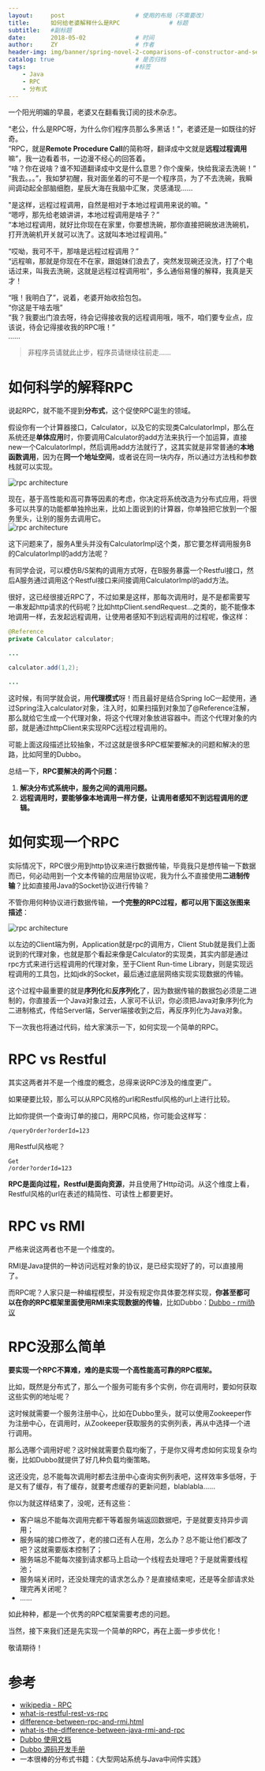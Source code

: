 ```yaml
---
layout:     post                    # 使用的布局（不需要改）
title:      如何给老婆解释什么是RPC              # 标题 
subtitle:   #副标题
date:       2018-05-02              # 时间
author:     ZY                      # 作者
header-img: img/banner/spring-novel-2-comparisons-of-constructor-and-setter-injection.png    #这篇文章标题背景图片
catalog: true                       # 是否归档
tags:                               #标签
    - Java
    - RPC
    - 分布式 
---
```

一个阳光明媚的早晨，老婆又在翻看我订阅的技术杂志。  

“老公，什么是RPC呀，为什么你们程序员那么多黑话！”，老婆还是一如既往的好奇。  
“RPC，就是**Remote Procedure Call**的简称呀，翻译成中文就是**远程过程调用**嘛”，我一边看着书，一边漫不经心的回答着。  
“啥？你在说啥？谁不知道翻译成中文是什么意思？你个废柴，快给我滚去洗碗！”  
“我去。。。”，我如梦初醒，我对面坐着的可不是一个程序员，为了不去洗碗，我瞬间调动起全部脑细胞，星辰大海在我脑中汇聚，灵感涌现......   

"是这样，远程过程调用，自然是相对于本地过程调用来说的嘛。"   
“嗯哼，那先给老娘讲讲，本地过程调用是啥子？”  
“本地过程调用，就好比你现在在家里，你要想洗碗，那你直接把碗放进洗碗机，打开洗碗机开关就可以洗了。这就叫本地过程调用。”  

“哎呦，我可不干，那啥是远程过程调用？”  
“远程嘛，那就是你现在不在家，跟姐妹们浪去了，突然发现碗还没洗，打了个电话过来，叫我去洗碗，这就是远程过程调用啦”，多么通俗易懂的解释，我真是天才！  

“哦！我明白了”，说着，老婆开始收拾包包。  
“你这是干啥去哦”  
“我？我要出门浪去呀，待会记得接收我的远程调用哦，哦不，咱们要专业点，应该说，待会记得接收我的RPC哦！”  
......  

> 非程序员请就此止步，程序员请继续往前走......  

# 如何科学的解释RPC 
说起RPC，就不能不提到**分布式**，这个促使RPC诞生的领域。  

假设你有一个计算器接口，Calculator，以及它的实现类CalculatorImpl，那么在系统还是**单体应用**时，你要调用Calculator的add方法来执行一个加运算，直接new一个CalculatorImpl，然后调用add方法就行了，这其实就是非常普通的**本地函数调用**，因为在**同一个地址空间**，或者说在同一块内存，所以通过方法栈和参数栈就可以实现。  

![rpc architecture](/img/post/2018-05-02-How-to-Explain-RPC-to-My-Wife/local-call.png)

现在，基于高性能和高可靠等因素的考虑，你决定将系统改造为分布式应用，将很多可以共享的功能都单独拎出来，比如上面说到的计算器，你单独把它放到一个服务里头，让别的服务去调用它。  
![rpc architecture](/img/post/2018-05-02-How-to-Explain-RPC-to-My-Wife/remote-call.png)

这下问题来了，服务A里头并没有CalculatorImpl这个类，那它要怎样调用服务B的CalculatorImpl的add方法呢？  

有同学会说，可以模仿B/S架构的调用方式呀，在B服务暴露一个Restful接口，然后A服务通过调用这个Restful接口来间接调用CalculatorImpl的add方法。  

很好，这已经很接近RPC了，不过如果是这样，那每次调用时，是不是都需要写一串发起http请求的代码呢？比如httpClient.sendRequest...之类的，能不能像本地调用一样，去发起远程调用，让使用者感知不到远程调用的过程呢，像这样：
```java
@Reference
private Calculator calculator;

...

calculator.add(1,2);

...

```

这时候，有同学就会说，用**代理模式**呀！而且最好是结合Spring IoC一起使用，通过Spring注入calculator对象，注入时，如果扫描到对象加了@Reference注解，那么就给它生成一个代理对象，将这个代理对象放进容器中。而这个代理对象的内部，就是通过httpClient来实现RPC远程过程调用的。  

可能上面这段描述比较抽象，不过这就是很多RPC框架要解决的问题和解决的思路，比如阿里的Dubbo。  

总结一下，**RPC要解决的两个问题：**  

1. **解决分布式系统中，服务之间的调用问题。**
2. **远程调用时，要能够像本地调用一样方便，让调用者感知不到远程调用的逻辑。**

# 如何实现一个RPC
实际情况下，RPC很少用到http协议来进行数据传输，毕竟我只是想传输一下数据而已，何必动用到一个文本传输的应用层协议呢，我为什么不直接使用**二进制传输**？比如直接用Java的Socket协议进行传输？  

不管你用何种协议进行数据传输，**一个完整的RPC过程，都可以用下面这张图来描述**：  

![rpc architecture](/img/post/2018-05-02-How-to-Explain-RPC-to-My-Wife/rpc-architecture.png)

以左边的Client端为例，Application就是rpc的调用方，Client Stub就是我们上面说到的代理对象，也就是那个看起来像是Calculator的实现类，其实内部是通过rpc方式来进行远程调用的代理对象，至于Client Run-time Library，则是实现远程调用的工具包，比如jdk的Socket，最后通过底层网络实现实现数据的传输。  

这个过程中最重要的就是**序列化**和**反序列化**了，因为数据传输的数据包必须是二进制的，你直接丢一个Java对象过去，人家可不认识，你必须把Java对象序列化为二进制格式，传给Server端，Server端接收到之后，再反序列化为Java对象。  

下一次我也将通过代码，给大家演示一下，如何实现一个简单的RPC。

# RPC vs Restful
其实这两者并不是一个维度的概念，总得来说RPC涉及的维度更广。  

如果硬要比较，那么可以从RPC风格的url和Restful风格的url上进行比较。  

比如你提供一个查询订单的接口，用RPC风格，你可能会这样写：

```
/queryOrder?orderId=123
```

用Restful风格呢？

```
Get  
/order?orderId=123
```

**RPC是面向过程，Restful是面向资源**，并且使用了Http动词。从这个维度上看，Restful风格的url在表述的精简性、可读性上都要更好。  

# RPC vs RMI
严格来说这两者也不是一个维度的。  

RMI是Java提供的一种访问远程对象的协议，是已经实现好了的，可以直接用了。  

而RPC呢？人家只是一种编程模型，并没有规定你具体要怎样实现，**你甚至都可以在你的RPC框架里面使用RMI来实现数据的传输**，比如Dubbo：[Dubbo - rmi协议](http://dubbo.apache.org/books/dubbo-user-book/references/protocol/rmi.html)  

# RPC没那么简单
**要实现一个RPC不算难，难的是实现一个高性能高可靠的RPC框架。**  

比如，既然是分布式了，那么一个服务可能有多个实例，你在调用时，要如何获取这些实例的地址呢？  

这时候就需要一个服务注册中心，比如在Dubbo里头，就可以使用Zookeeper作为注册中心，在调用时，从Zookeeper获取服务的实例列表，再从中选择一个进行调用。  

那么选哪个调用好呢？这时候就需要负载均衡了，于是你又得考虑如何实现复杂均衡，比如Dubbo就提供了好几种负载均衡策略。  

这还没完，总不能每次调用时都去注册中心查询实例列表吧，这样效率多低呀，于是又有了缓存，有了缓存，就要考虑缓存的更新问题，blablabla......  

你以为就这样结束了，没呢，还有这些：  

- 客户端总不能每次调用完都干等着服务端返回数据吧，于是就要支持异步调用；
- 服务端的接口修改了，老的接口还有人在用，怎么办？总不能让他们都改了吧？这就需要版本控制了；
- 服务端总不能每次接到请求都马上启动一个线程去处理吧？于是就需要线程池；
- 服务端关闭时，还没处理完的请求怎么办？是直接结束呢，还是等全部请求处理完再关闭呢？
- ......  

如此种种，都是一个优秀的RPC框架需要考虑的问题。  

当然，接下来我们还是先实现一个简单的RPC，再在上面一步步优化！  

敬请期待！  

# 参考

- [wikipedia - RPC](https://en.wikipedia.org/wiki/Remote_procedure_call) 
- [what-is-restful-rest-vs-rpc](https://sites.google.com/site/wagingguerillasoftware/rest-series/what-is-restful-rest-vs-rpc)
- [difference-between-rpc-and-rmi.html](https://techdifferences.com/difference-between-rpc-and-rmi.html)
- [what-is-the-difference-between-java-rmi-and-rpc](https://stackoverflow.com/questions/2728495/what-is-the-difference-between-java-rmi-and-rpc)
- [Dubbo 使用文档](http://dubbo.apache.org/books/dubbo-user-book/)
- [Dubbo 源码开发手册](http://dubbo.apache.org/books/dubbo-dev-book/)
- 一本很棒的分布式书籍：《大型网站系统与Java中间件实践》


